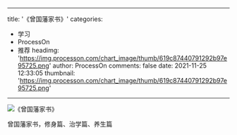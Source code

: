 
---
title: '《曾国藩家书》'
categories: 
 - 学习
 - ProcessOn
 - 推荐
headimg: 'https://img.processon.com/chart_image/thumb/619c87440791292b97e95725.png'
author: ProcessOn
comments: false
date: 2021-11-25 12:33:05
thumbnail: 'https://img.processon.com/chart_image/thumb/619c87440791292b97e95725.png'
---

<div>   
<img class="thumb" alt="《曾国藩家书》" src="https://img.processon.com/chart_image/thumb/619c87440791292b97e95725.png" referrerpolicy="no-referrer">
<p>曾国藩家书，修身篇、治学篇、养生篇</p>  
</div>
            